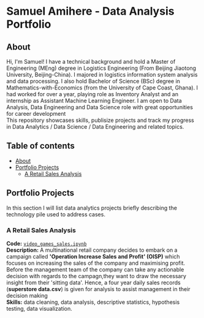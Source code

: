 # Samuel Amihere - Data Analysis Portfolio
## About
Hi, I'm Samuel! I have a technical background and hold a Master of Engineering (MEng) degree in Logistics Engineering (From Beijing Jiaotong University, Beijing-China). I majored in logistics information system analysis and data processing. I also hold Bachelor of Science (BSc) degree in Mathematics-with-Economics (from the University of Cape Coast, Ghana). I had worked for over a year, playing role as Inventory Analyst and an internship as Assistant Machine Learning Engineer. I am open to Data Analysis, Data Engineering and Data Science role with great opportunities for career development
<br>
This repository showcases skills, publisize projects and track my progress in Data Analytics / Data Science / Data Engineering and related topics.
<br>

## Table of contents
- [About](#about)
- [Portfolio Projects](#portfolio-projects)
	+ [A Retail Sales Analysis](#retail-sales-analysis)



## Portfolio Projects
In this section I will list data analytics projects briefly describing the technology pile used to address cases.

### A Retail Sales Analysis
**Code:** [`video_games_sales.ipynb`](https://github.com/SamuelAmihere/data_analysis_portfolio/blob/main/retail_sales_analysis.ipynb)  
**Description:** A multinational retail company decides to embark on a campaign called **'Operation  Increase Sales and Profit' (OISP)** which focuses on increasing the sales of the company and maximising profit. Before the management team of the company can take any actionable decision with regards to the campagn,they want to draw the necessary insight from their 'sitting data'. Hence, a four year daily sales records (**superstore data.csv**) is given for analysis to assist management in their decision making <br>
**Skills:** data cleaning, data analysis, descriptive statistics, hypothesis testing, data visualization.
